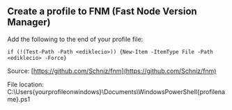 ## Create a profile to FNM (Fast Node Version Manager)
<p>Add the following to the end of your profile file:</p>

~~~
if (!(Test-Path -Path <ediklecio>)) {New-Item -ItemType File -Path <ediklecio> -Force}
~~~

Source: [https://github.com/Schniz/fnm](https://github.com/Schniz/fnm)

File location: <br>
C:\Users\{yourprofileonwindows}\Documents\WindowsPowerShell\{profilename}.ps1

